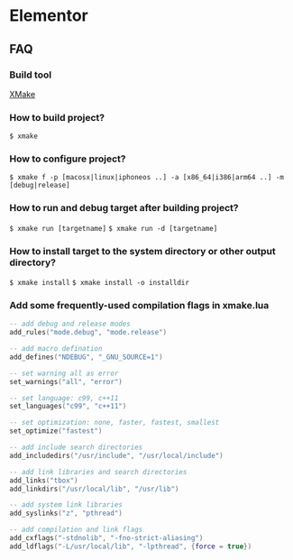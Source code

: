 # Elementor

## FAQ

### Build tool

[XMake](https://xmake.io)

### How to build project?

`$ xmake`

### How to configure project?

`$ xmake f -p [macosx|linux|iphoneos ..] -a [x86_64|i386|arm64 ..] -m [debug|release]`

### How to run and debug target after building project?

`$ xmake run [targetname]`
`$ xmake run -d [targetname]`

### How to install target to the system directory or other output directory?

`$ xmake install`
`$ xmake install -o installdir`

### Add some frequently-used compilation flags in xmake.lua

```lua
-- add debug and release modes
add_rules("mode.debug", "mode.release")

-- add macro defination
add_defines("NDEBUG", "_GNU_SOURCE=1")

-- set warning all as error
set_warnings("all", "error")

-- set language: c99, c++11
set_languages("c99", "c++11")

-- set optimization: none, faster, fastest, smallest
set_optimize("fastest")

-- add include search directories
add_includedirs("/usr/include", "/usr/local/include")

-- add link libraries and search directories
add_links("tbox")
add_linkdirs("/usr/local/lib", "/usr/lib")

-- add system link libraries
add_syslinks("z", "pthread")

-- add compilation and link flags
add_cxflags("-stdnolib", "-fno-strict-aliasing")
add_ldflags("-L/usr/local/lib", "-lpthread", {force = true})
```